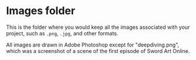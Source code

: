# Images folder

This is the folder where you would keep all the images associated with your project, such as `.png`, `.jpg`, and other formats.

All images are drawn in Adobe Photoshop except for "deepdiving.png", which was a screenshot of a scene of the first episode of Sword Art Online.
